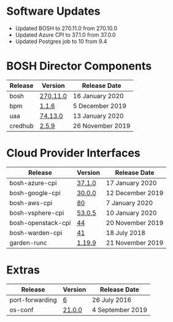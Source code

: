 # Software Updates

- Updated BOSH to 270.11.0 from 270.10.0
- Updated Azure CPI to 37.1.0 from 37.0.0
- Updated Postgres job to 10 from 9.4

# BOSH Director Components

| Release | Version | Release Date |
| ------- | ------- | ------------ |
| bosh | [270.11.0](https://github.com/cloudfoundry/bosh/releases/tag/v270.11.0) | 16 January 2020 |
| bpm | [1.1.6](https://github.com/cloudfoundry/bpm-release/releases/tag/v1.1.6) | 5 December 2019 |
| uaa | [74.13.0](https://github.com/cloudfoundry/uaa-release/releases/tag/v74.13.0) | 13 January 2020 |
| credhub | [2.5.9](https://github.com/pivotal-cf/credhub-release/releases/tag/2.5.9) | 26 November 2019 |

# Cloud Provider Interfaces

| Release | Version | Release Date |
| ------- | ------- | ------------ |
| bosh-azure-cpi | [37.1.0](https://github.com/cloudfoundry/bosh-azure-cpi-release/releases/tag/v37.1.0) | 17 January 2020 |
| bosh-google-cpi | [30.0.0](https://github.com/cloudfoundry/bosh-google-cpi-release/releases/tag/v30.0.0) | 12 December 2019 |
| bosh-aws-cpi | [80](https://github.com/cloudfoundry/bosh-aws-cpi-release/releases/tag/v80) | 7 January 2020 |
| bosh-vsphere-cpi | [53.0.5](https://github.com/cloudfoundry/bosh-vsphere-cpi-release/releases/tag/v53.0.5) | 10 January 2020 |
| bosh-openstack-cpi | [44](https://github.com/cloudfoundry/bosh-openstack-cpi-release/releases/tag/v44) | 20 November 2019 |
| bosh-warden-cpi | [41](https://github.com/cppforlife/bosh-warden-cpi-release/releases/tag/v41) | 18 July 2018 |
| garden-runc | [1.19.9](https://github.com/cloudfoundry/garden-runc-release/releases/tag/v1.19.9) | 21 November 2019 |

# Extras

| Release | Version | Release Date |
| ------- | ------- | ------------ |
| port-forwarding | [6](https://github.com/cloudfoundry-community/port-forwarding-boshrelease/releases/tag/v6) | 26 July 2016 |
| os-conf | [21.0.0](https://github.com/cloudfoundry/os-conf-release/releases/tag/v21.0.0) | 4 September 2019 |
